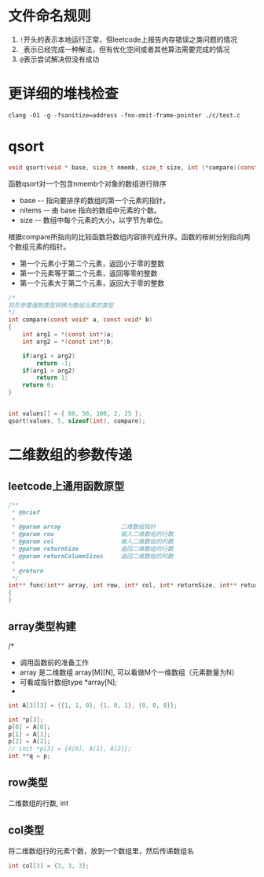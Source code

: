# 文件命名规则
1. `!`开头的表示本地运行正常，但leetcode上报告内存错误之类问题的情况
2. `_`表示已经完成一种解法，但有优化空间或者其他算法需要完成的情况
3. `@`表示尝试解决但没有成功

# 更详细的堆栈检查
`clang -O1 -g -fsanitize=address -fno-omit-frame-pointer ./c/test.c`

# qsort
```c
void qsort(void * base, size_t nmemb, size_t size, int (*compare)(const void*, vonst void*));
```
函数qsort对一个包含nmemb个对象的数组进行排序
* base -- 指向要排序的数组的第一个元素的指针。
* nitems -- 由 base 指向的数组中元素的个数。
* size -- 数组中每个元素的大小，以字节为单位。

根据compare所指向的比较函数将数组内容排列成升序。函数的桉树分别指向两个数组元素的指针。
* 第一个元素小于第二个元素，返回小于零的整数
* 第一个元素等于第二个元素，返回等零的整数
* 第一个元素大于第二个元素，返回大于零的整数

```c
/*
将形参要强制类型转换为数组元素的类型
*/
int compare(const void* a, const void* b)
{
    int arg1 = *(const int*)a;
    int arg2 = *(const int*)b;

    if(arg1 < arg2)
        return -1;
    if(arg1 > arg2)
        return 1;
    return 0;
}


int values[] = { 88, 56, 100, 2, 25 };
qsort(values, 5, sizeof(int), compare);
```

# 二维数组的参数传递
## leetcode上通用函数原型
```c
/**
 * @brief 
 *
 * @param array                 二维数组指针
 * @param row                   输入二维数组的行数
 * @param col                   输入二维数组的列数
 * @param returnSize            返回二维数组的行数
 * @param returnColumnSizes     返回二维数组的列数
 *
 * @return 
 */
int** func(int** array, int row, int* col, int* returnSize, int** returnColumnSizes)
{
}
```

## array类型构建
/*
 * 调用函数前的准备工作
 * array 是二维数组 array[M][N], 可以看做M个一维数组（元素数量为N）
 * 可看成指针数组type *array[N];
 *
```c
int A[3][3] = {{1, 1, 0}, {1, 0, 1}, {0, 0, 0}};

int *p[3];
p[0] = A[0]; 
p[1] = A[1];
p[2] = A[2];
// init *p[3] = {A[0], A[1], A[2]};
int **q = p;
```

## row类型
二维数组的行数, int

## col类型
将二维数组行的元素个数，放到一个数组里，然后传递数组名
```c
int col[3] = {3, 3, 3};
```